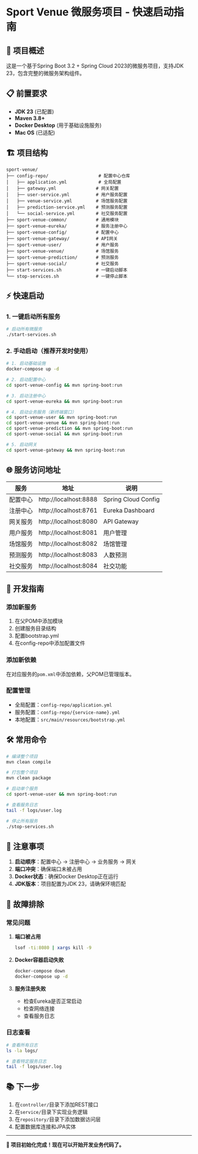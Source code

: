 # Sport Venue 微服务项目 - 快速启动指南

## 🚀 项目概述

这是一个基于Spring Boot 3.2 + Spring Cloud 2023的微服务项目，支持JDK 23，包含完整的微服务架构组件。

## 📋 前置要求

- **JDK 23** (已配置)
- **Maven 3.8+**
- **Docker Desktop** (用于基础设施服务)
- **Mac OS** (已适配)

## 🏗️ 项目结构

```
sport-venue/
├── config-repo/                   # 配置中心仓库
│   ├── application.yml            # 全局配置
│   ├── gateway.yml               # 网关配置
│   ├── user-service.yml          # 用户服务配置
│   ├── venue-service.yml         # 场馆服务配置
│   ├── prediction-service.yml    # 预测服务配置
│   └── social-service.yml        # 社交服务配置
├── sport-venue-common/           # 通用模块
├── sport-venue-eureka/           # 服务注册中心
├── sport-venue-config/           # 配置中心
├── sport-venue-gateway/          # API网关
├── sport-venue-user/             # 用户服务
├── sport-venue-venue/            # 场馆服务
├── sport-venue-prediction/       # 预测服务
├── sport-venue-social/           # 社交服务
├── start-services.sh             # 一键启动脚本
└── stop-services.sh              # 一键停止脚本
```

## ⚡ 快速启动

### 1. 一键启动所有服务

```bash
# 启动所有微服务
./start-services.sh
```

### 2. 手动启动（推荐开发时使用）

```bash
# 1. 启动基础设施
docker-compose up -d

# 2. 启动配置中心
cd sport-venue-config && mvn spring-boot:run

# 3. 启动注册中心
cd sport-venue-eureka && mvn spring-boot:run

# 4. 启动业务服务（新终端窗口）
cd sport-venue-user && mvn spring-boot:run
cd sport-venue-venue && mvn spring-boot:run
cd sport-venue-prediction && mvn spring-boot:run
cd sport-venue-social && mvn spring-boot:run

# 5. 启动网关
cd sport-venue-gateway && mvn spring-boot:run
```

## 🌐 服务访问地址

| 服务 | 地址 | 说明 |
|------|------|------|
| 配置中心 | http://localhost:8888 | Spring Cloud Config |
| 注册中心 | http://localhost:8761 | Eureka Dashboard |
| 网关服务 | http://localhost:8080 | API Gateway |
| 用户服务 | http://localhost:8081 | 用户管理 |
| 场馆服务 | http://localhost:8082 | 场馆管理 |
| 预测服务 | http://localhost:8083 | 人数预测 |
| 社交服务 | http://localhost:8084 | 社交功能 |

## 🔧 开发指南

### 添加新服务

1. 在父POM中添加模块
2. 创建服务目录结构
3. 配置bootstrap.yml
4. 在config-repo中添加配置文件

### 添加新依赖

在对应服务的`pom.xml`中添加依赖，父POM已管理版本。

### 配置管理

- 全局配置：`config-repo/application.yml`
- 服务配置：`config-repo/{service-name}.yml`
- 本地配置：`src/main/resources/bootstrap.yml`

## 🛠️ 常用命令

```bash
# 编译整个项目
mvn clean compile

# 打包整个项目
mvn clean package

# 启动单个服务
cd sport-venue-user && mvn spring-boot:run

# 查看服务日志
tail -f logs/user.log

# 停止所有服务
./stop-services.sh
```

## 📝 注意事项

1. **启动顺序**：配置中心 → 注册中心 → 业务服务 → 网关
2. **端口冲突**：确保端口未被占用
3. **Docker状态**：确保Docker Desktop正在运行
4. **JDK版本**：项目配置为JDK 23，请确保环境匹配

## 🐛 故障排除

### 常见问题

1. **端口被占用**
   ```bash
   lsof -ti:8080 | xargs kill -9
   ```

2. **Docker容器启动失败**
   ```bash
   docker-compose down
   docker-compose up -d
   ```

3. **服务注册失败**
   - 检查Eureka是否正常启动
   - 检查网络连接
   - 查看服务日志

### 日志查看

```bash
# 查看所有日志
ls -la logs/

# 查看特定服务日志
tail -f logs/user.log
```

## 📚 下一步

1. 在`controller/`目录下添加REST接口
2. 在`service/`目录下实现业务逻辑
3. 在`repository/`目录下添加数据访问层
4. 配置数据库连接和JPA实体

---

**🎉 项目初始化完成！现在可以开始开发业务代码了。** 